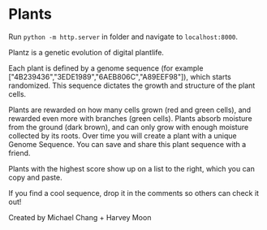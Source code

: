 # Plants

Run `python -m http.server` in folder and navigate to `localhost:8000`.


Plantz is a genetic evolution of digital plantlife. 

Each plant is defined by a genome sequence (for example ["4B239436","3EDE1989","6AEB806C","A89EEF98"]), which starts randomized. This sequence dictates the growth and structure of the plant cells. 

Plants are rewarded on how many cells grown (red and green cells), and rewarded even more with branches (green cells). Plants absorb moisture from the ground (dark brown), and can only grow with enough moisture collected by its roots. Over time you will create a plant with a unique Genome Sequence. You can save and share this plant sequence with a friend. 

Plants with the highest score show up on a list to the right, which you can copy and paste.

If you find a cool sequence, drop it in the comments so others can check it out!

Created by Michael Chang + Harvey Moon
